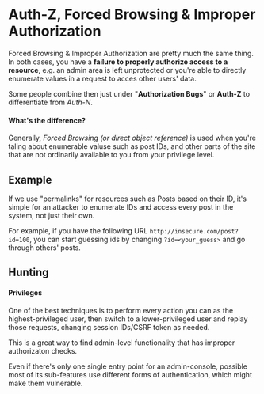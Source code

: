 # Auth-Z, Forced Browsing & Improper Authorization

Forced Browsing & Improper Authorization are pretty much the same thing. In both cases, you have a __failure to properly authorize access to a resource__, e.g. an admin area is left unprotected or you're able to directly enumerate values in a request to acces other users' data.

Some people combine then just under "__Authorization Bugs__" or __Auth-Z__ to differentiate from _Auth-N_.

#### What's the difference?

Generally, _Forced Browsing (or direct object reference)_ is used when you're taling about enumerable valuse such as post IDs, and other parts of the site that are not ordinarily available to you from your privilege level.

## Example

If we use "permalinks" for resources such as Posts based on their ID, it's simple for an attacker to enumerate IDs and access every post in the system, not just their own.

For example, if you have the following URL `http://insecure.com/post?id=100`, you can start guessing ids by changing `?id=<your_guess>` and go through others' posts.

## Hunting

#### Privileges

One of the best techniques is to perform every action you can as the highest-privileged user, then switch to a lower-privileged user and replay those requests, changing session IDs/CSRF token as needed.

This is a great way to find admin-level functionality that has improper authorizaton checks.

Even if there's only one single entry point for an admin-console, possible most of its sub-features use different forms of authentication, which might make them vulnerable.

